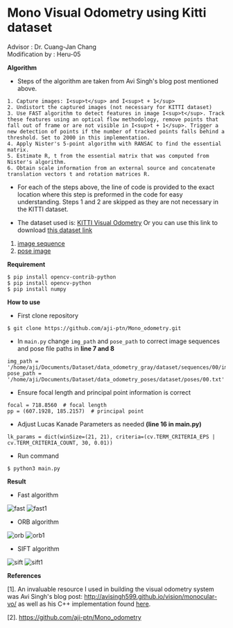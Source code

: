 # Mono Visual Odometry using Kitti dataset
Advisor : Dr. Cuang-Jan Chang                                                                                                                               
Modification by : Heru-05

**Algorithm**

- Steps of the algorithm are taken from Avi Singh's blog post mentioned above. 
```
1. Capture images: I<sup>t</sup> and I<sup>t + 1</sup>
2. Undistort the captured images (not necessary for KITTI dataset)
3. Use FAST algorithm to detect features in image I<sup>t</sup>. Track these features using an optical flow methodology, remove points that fall out of frame or are not visible in I<sup>t + 1</sup>. Trigger a new detection of points if the number of tracked points falls behind a threshold. Set to 2000 in this implementation. 
4. Apply Nister's 5-point algorithm with RANSAC to find the essential matrix.
5. Estimate R, t from the essential matrix that was computed from Nister's algorithm.
6. Obtain scale information from an external source and concatenate translation vectors t and rotation matrices R.
```

- For each of the steps above, the line of code is provided to the exact location where this step is preformed in the code for easy understanding. Steps 1 and 2 are skipped as they are not necessary in the KITTI dataset.

- The dataset used is: [KITTI Visual Odometry](http://www.cvlibs.net/datasets/kitti/eval_odometry.php) Or you can use this link to download [this dataset link](https://mcut-my.sharepoint.com/:f:/g/personal/m09158022_o365_mcut_edu_tw/EvVz4l8UCB1Pp3vxAP9tlXIB0UxbmyCjVTn5ITFxAVOV0Q?e=iaCoiS)

1. [image sequence](https://s3.eu-central-1.amazonaws.com/avg-kitti/data_odometry_gray.zip)
2. [pose image](https://s3.eu-central-1.amazonaws.com/avg-kitti/data_odometry_poses.zip)

**Requirement**
```
$ pip install opencv-contrib-python
$ pip install opencv-python
$ pip install numpy
```
**How to use**
- First clone repository 
```
$ git clone https://github.com/aji-ptn/Mono_odometry.git
```

- In `main.py` change `img_path` and `pose_path` to correct image sequences and pose file paths in **line 7 and 8**
   
```
img_path = '/home/aji/Documents/Dataset/data_odometry_gray/dataset/sequences/00/image_0/'
pose_path = '/home/aji/Documents/Dataset/data_odometry_poses/dataset/poses/00.txt'
```

- Ensure focal length and principal point information is correct
   
```
focal = 718.8560  # focal length
pp = (607.1928, 185.2157)  # principal point
```

- Adjust Lucas Kanade Parameters as needed **(line 16 in main.py)**
   
```
lk_params = dict(winSize=(21, 21), criteria=(cv.TERM_CRITERIA_EPS | cv.TERM_CRITERIA_COUNT, 30, 0.01))
```
- Run command 
   
```
$ python3 main.py
````
**Result**
- Fast algorithm

![fast](https://user-images.githubusercontent.com/60929939/126679327-0a6b26cf-657a-4735-9fad-de297ff49990.png)
![fast1](https://user-images.githubusercontent.com/60929939/126679343-363051c0-31ec-4961-817b-86199d108c1a.png)

- ORB algorithm

![orb](https://user-images.githubusercontent.com/60929939/126679401-68e03c64-c422-481e-8101-85bba4caf932.png)
![orb1](https://user-images.githubusercontent.com/60929939/126679408-2525f175-63bf-49f3-acc8-3c7668eaf70e.png)

- SIFT algorithm

![sift](https://user-images.githubusercontent.com/60929939/126679472-31b32a56-6560-4863-b50e-4242c9d78bfa.png)
![sift1](https://user-images.githubusercontent.com/60929939/126679476-59c19be3-4644-4804-8d8a-b471dcc88533.png)


**References**

[1]. An invaluable resource I used in building the visual odometry system was Avi Singh's blog post: http://avisingh599.github.io/vision/monocular-vo/ as well as his C++ implementation found [here](https://github.com/avisingh599/mono-vo).

[2]. https://github.com/aji-ptn/Mono_odometry
